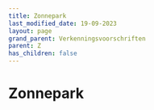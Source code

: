 ```yaml
---
title: Zonnepark
last_modified_date: 19-09-2023
layout: page
grand_parent: Verkenningsvoorschriften
parent: Z
has_children: false
---
```


Zonnepark
=========

